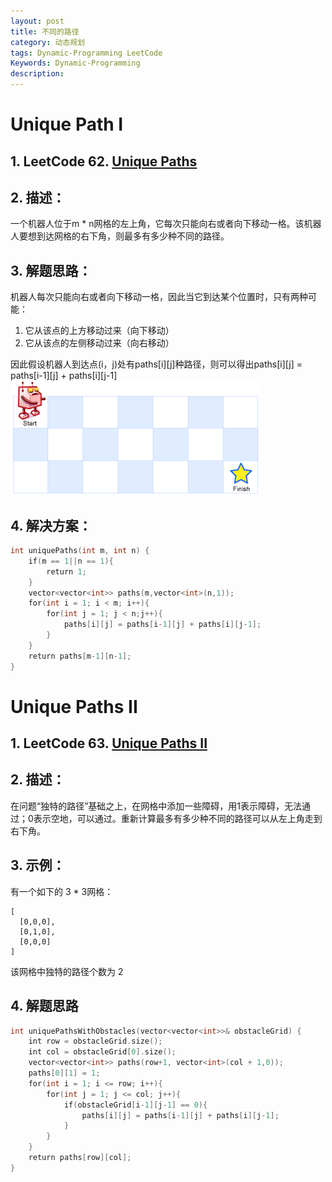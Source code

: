 ```yaml
---
layout: post
title: 不同的路径
category: 动态规划
tags: Dynamic-Programming LeetCode
Keywords: Dynamic-Programming
description:
---
```

# Unique Path I
## 1. LeetCode 62. [Unique Paths](https://leetcode.com/problems/unique-paths/description/)
## 2. 描述：
一个机器人位于m * n网格的左上角，它每次只能向右或者向下移动一格。该机器人要想到达网格的右下角，则最多有多少种不同的路径。
## 3. 解题思路：
机器人每次只能向右或者向下移动一格，因此当它到达某个位置时，只有两种可能：
1. 它从该点的上方移动过来（向下移动）
2. 它从该点的左侧移动过来（向右移动）

因此假设机器人到达点(i，j)处有paths[i][j]种路径，则可以得出paths[i][j] = paths[i-1][j] + paths[i][j-1]
![Unique Paths](/assets/img/DP/unique_paths.png)
## 4. 解决方案：
``` c++
int uniquePaths(int m, int n) {
    if(m == 1||n == 1){
        return 1;
    }
    vector<vector<int>> paths(m,vector<int>(n,1));
    for(int i = 1; i < m; i++){
        for(int j = 1; j < n;j++){
            paths[i][j] = paths[i-1][j] + paths[i][j-1];
        }
    }
    return paths[m-1][n-1];
}
```
# Unique Paths II
## 1. LeetCode 63. [Unique Paths II](https://leetcode.com/problems/unique-paths-ii/description/)
## 2. 描述：
在问题“独特的路径”基础之上，在网格中添加一些障碍，用1表示障碍，无法通过；0表示空地，可以通过。重新计算最多有多少种不同的路径可以从左上角走到右下角。
## 3. 示例：
有一个如下的 3 * 3网格：
```
[
  [0,0,0],
  [0,1,0],
  [0,0,0]
]
```
该网格中独特的路径个数为 2
## 4. 解题思路
``` c++
int uniquePathsWithObstacles(vector<vector<int>>& obstacleGrid) {
    int row = obstacleGrid.size();
    int col = obstacleGrid[0].size();
    vector<vector<int>> paths(row+1, vector<int>(col + 1,0));
    paths[0][1] = 1;
    for(int i = 1; i <= row; i++){
        for(int j = 1; j <= col; j++){
            if(obstacleGrid[i-1][j-1] == 0){
                paths[i][j] = paths[i-1][j] + paths[i][j-1];
            }
        }
    }
    return paths[row][col];
}
```